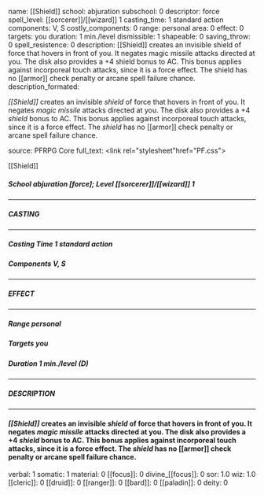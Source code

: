 name: [[Shield]]
school: abjuration
subschool: 0
descriptor: force
spell_level: [[sorcerer]]/[[wizard]] 1
casting_time: 1 standard action
components: V, S
costly_components: 0
range: personal
area: 0
effect: 0
targets: you
duration: 1 min./level
dismissible: 1
shapeable: 0
saving_throw: 0
spell_resistence: 0
description: [[Shield]] creates an invisible shield of force that hovers in front of you. It negates magic missile attacks directed at you. The disk also provides a +4 shield bonus to AC. This bonus applies against incorporeal touch attacks, since it is a force effect. The shield has no [[armor]] check penalty or arcane spell failure chance.
description_formated: <p><i>[[Shield]]</i> creates an invisible <i>shield</i> of force that hovers in front of you. It negates <i>magic missile</i> attacks directed at you. The disk also provides a +4 <i>shield</i> bonus to AC. This bonus applies against incorporeal touch attacks, since it is a force effect. The <i>shield</i> has no [[armor]] check penalty or arcane spell failure chance.</p>
source: PFRPG Core
full_text: <link rel="stylesheet"href="PF.css"><div class="heading"><p class="alignleft">[[Shield]]</p><div style="clear: both;"></div></div><div><h5><b>School </b>abjuration [force]; <b>Level </b>[[sorcerer]]/[[wizard]] 1</h5></div><hr/><div><h5><b>CASTING</b></h5></div><hr/><div><h5><b>Casting Time </b>1 standard action</h5><h5><b>Components </b>V, S</h5></div><hr/><div><h5><b>EFFECT</b></h5></div><hr/><div><h5><b>Range </b>personal</h5><h5><b>Targets </b>you</h5><h5><b>Duration </b>1 min./level (D)</h5></div><hr/><div><h5><b>DESCRIPTION</b></h5></div><hr/><div><h4><p><i>[[Shield]]</i> creates an invisible <i>shield</i> of force that hovers in front of you. It negates <i>magic missile</i> attacks directed at you. The disk also provides a +4 <i>shield</i> bonus to AC. This bonus applies against incorporeal touch attacks, since it is a force effect. The <i>shield</i> has no [[armor]] check penalty or arcane spell failure chance.</p></h4></div>
verbal: 1
somatic: 1
material: 0
[[focus]]: 0
divine_[[focus]]: 0
sor: 1.0
wiz: 1.0
[[cleric]]: 0
[[druid]]: 0
[[ranger]]: 0
[[bard]]: 0
[[paladin]]: 0
deity: 0
